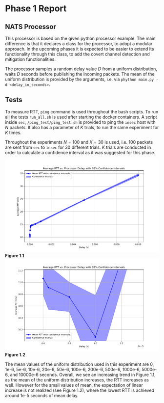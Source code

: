 
# Phase 1 Report

## NATS Processor
This processor is based on the given python processor example. The main difference is that it declares a class for the processor, to adopt a modular approach. In the upcoming phases it is expected to be easier to extend its functionality through this class, to add the covert channel detection and mitigation functionalities.

The processor samples a random delay value $D$ from a uniform distribution, waits $D$ seconds before publishing the incoming packets. The mean of the uniform distribution is provided by the arguments, ì.e. via  ``phython main.py -d <delay_in_seconds>``.

## Tests
To measure RTT, ``ping`` command is used throughout the bash scripts. To run all the tests ``run_all.sh`` is used after starting the docker containers. A script inside ``sec``, ``/ping_test/ping_test.sh`` is provided to ping the ``insec`` host with $N$ packets. It also has a parameter of $K$ trials, to run the same experiment for $K$ times.

Throughout the experiments $N=100$ and $K=30$ is used, i.e. 100 packets are sent from ``sec`` to ``insec`` for 30 different trials. $K$ trials are conducted in order to calculate a confidence interval as it was suggested for this phase. 

![Delay mean vs. RTT graph](figures/delay_vs_rtt.png)
**Figure 1.1**
![Detail from the Delay mean vs. RTT graph](figures/delay_vs_rtt_detail.png)
**Figure 1.2**

The mean values of the uniform distribution used in this experiment are 
0, 1e-6, 5e-6, 10e-6, 20e-6, 50e-6, 100e-6, 200e-6, 500e-6, 1000e-6, 5000e-6, and 10000e-6
seconds. Overall, we see an increasing trend in Figure 1.1, as the mean of the uniform distribution increases, the RTT increases as well. However for the small values of mean, the expectation of linear increase is not realized (see Figure 1.2), where the lowest RTT is achieved around 1e-5 seconds of mean delay. 
